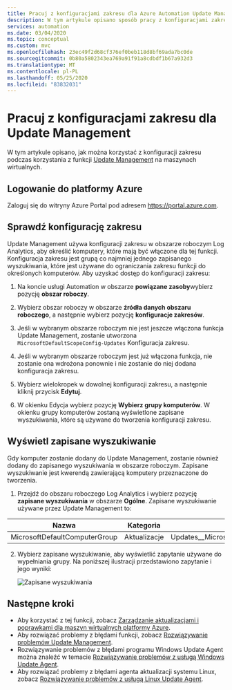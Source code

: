 ```yaml
---
title: Pracuj z konfiguracjami zakresu dla Azure Automation Update Management
description: W tym artykule opisano sposób pracy z konfiguracjami zakresu podczas korzystania z Update Management.
services: automation
ms.date: 03/04/2020
ms.topic: conceptual
ms.custom: mvc
ms.openlocfilehash: 23ec49f2d68cf376ef0beb118d8bf69ada7bc0de
ms.sourcegitcommit: 0b80a5802343ea769a91f91a8cdbdf1b67a932d3
ms.translationtype: MT
ms.contentlocale: pl-PL
ms.lasthandoff: 05/25/2020
ms.locfileid: "83832031"
---
```

# <a name="work-with-scope-configurations-for-update-management"></a>Pracuj z konfiguracjami zakresu dla Update Management

W tym artykule opisano, jak można korzystać z konfiguracji zakresu podczas korzystania z funkcji [Update Management](automation-update-management.md) na maszynach wirtualnych. 

## <a name="sign-in-to-azure"></a>Logowanie do platformy Azure

Zaloguj się do witryny Azure Portal pod adresem https://portal.azure.com.

## <a name="check-the-scope-configuration"></a><a name="scope-configuration"></a>Sprawdź konfigurację zakresu

Update Management używa konfiguracji zakresu w obszarze roboczym Log Analytics, aby określić komputery, które mają być włączone dla tej funkcji. Konfiguracja zakresu jest grupą co najmniej jednego zapisanego wyszukiwania, które jest używane do ograniczania zakresu funkcji do określonych komputerów. Aby uzyskać dostęp do konfiguracji zakresu:

1. Na koncie usługi Automation w obszarze **powiązane zasoby**wybierz pozycję **obszar roboczy**. 

2. Wybierz obszar roboczy w obszarze **źródła danych obszaru roboczego**, a następnie wybierz pozycję **konfiguracje zakresów**.

3. Jeśli w wybranym obszarze roboczym nie jest jeszcze włączona funkcja Update Management, zostanie utworzona `MicrosoftDefaultScopeConfig-Updates` Konfiguracja zakresu. 

4. Jeśli w wybranym obszarze roboczym jest już włączona funkcja, nie zostanie ona wdrożona ponownie i nie zostanie do niej dodana konfiguracja zakresu. 

5. Wybierz wielokropek w dowolnej konfiguracji zakresu, a następnie kliknij przycisk **Edytuj**. 

6. W okienku Edycja wybierz pozycję **Wybierz grupy komputerów**. W okienku grupy komputerów zostaną wyświetlone zapisane wyszukiwania, które są używane do tworzenia konfiguracji zakresu.

## <a name="view-a-saved-search"></a>Wyświetl zapisane wyszukiwanie

Gdy komputer zostanie dodany do Update Management, zostanie również dodany do zapisanego wyszukiwania w obszarze roboczym. Zapisane wyszukiwanie jest kwerendą zawierającą komputery przeznaczone do tworzenia.

1. Przejdź do obszaru roboczego Log Analytics i wybierz pozycję **zapisane wyszukiwania** w obszarze **Ogólne**. Zapisane wyszukiwanie używane przez Update Management to:

|Nazwa     |Kategoria  |Alias  |
|---------|---------|---------|
|MicrosoftDefaultComputerGroup     | Aktualizacje        | Updates__MicrosoftDefaultComputerGroup         |

2. Wybierz zapisane wyszukiwanie, aby wyświetlić zapytanie używane do wypełniania grupy. Na poniższej ilustracji przedstawiono zapytanie i jego wyniki:

    ![Zapisane wyszukiwania](media/automation-scope-configurations-update-management/logsearch.png)

## <a name="next-steps"></a>Następne kroki

* Aby korzystać z tej funkcji, zobacz [Zarządzanie aktualizacjami i poprawkami dla maszyn wirtualnych platformy Azure](automation-tutorial-update-management.md).
* Aby rozwiązać problemy z błędami funkcji, zobacz [Rozwiązywanie problemów Update Management](troubleshoot/update-management.md).
* Rozwiązywanie problemów z błędami programu Windows Update Agent można znaleźć w temacie [Rozwiązywanie problemów z usługą Windows Update Agent](troubleshoot/update-agent-issues.md).
* Aby rozwiązać problemy z błędami agenta aktualizacji systemu Linux, zobacz [Rozwiązywanie problemów z usługą Linux Update Agent](troubleshoot/update-agent-issues-linux.md).